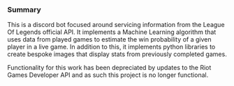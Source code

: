 ### Summary

This is a discord bot focused around servicing information from the League Of Legends official API. It implements a Machine Learning algorithm that uses data from played games to estimate the win probability of a given player in a live game. In addition to this, it implements python libraries to create bespoke images that display stats from previously completed games.

Functionality for this work has been depreciated by updates to the Riot Games Developer API and as such this project is no longer functional. 


